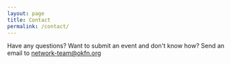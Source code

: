 ```yaml
---
layout: page
title: Contact
permalink: /contact/
---
```

Have any questions? Want to submit an event and don't know how? 
Send an email to network-team@okfn.org
